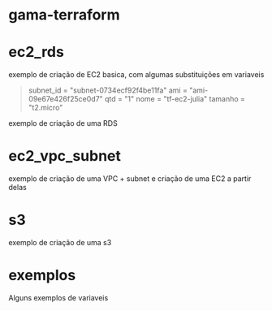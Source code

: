 # gama-terraform

# ec2_rds
exemplo de criação de EC2 basica, com algumas substituições em variaveis
> subnet_id = "subnet-0734ecf92f4be11fa"
> ami       = "ami-09e67e426f25ce0d7"
> qtd       = "1"
> nome      = "tf-ec2-julia"
> tamanho   = "t2.micro"

exemplo de criação de uma RDS

# ec2_vpc_subnet
exemplo de criação de uma VPC + subnet e criação de uma EC2 a partir delas

# s3 
exemplo de criação de uma s3

# exemplos
Alguns exemplos de variaveis